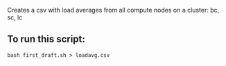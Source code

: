 Creates a csv with load averages from all compute nodes on a cluster: bc, sc, lc
## To run this script:

    bash first_draft.sh > loadavg.csv
